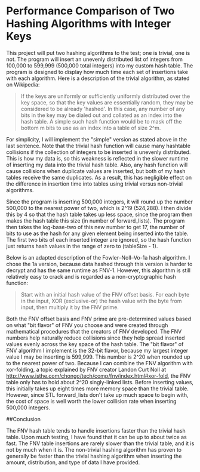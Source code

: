 # Performance Comparison of Two Hashing Algorithms with Integer Keys

This project will put two hashing algorithms to the test; one is trivial, one is not. The program will insert
an unevenly distributed list of integers from 100,000 to 599,999 (500,000 total integers)
into my custom hash table. The program is designed to display how much time each set of
insertions take with each algorithm. Here is a description of the trivial algorithm, as stated on Wikipedia:

> If the keys are uniformly or sufficiently uniformly distributed over the key space,
so that the key values are essentially random, they may be considered to be already 'hashed'.
In this case, any number of any bits in the key may be dialed out and collated as an index
into the hash table. A simple such hash function would be to mask off the bottom m bits
to use as an index into a table of size 2^m.

For simplicity, I will implement the "simple" version as stated above in the last sentence. Note that the
trivial hash function will cause many hashtable collisions if the collection of integers
to be inserted is unevenly distributed. This is how my data is, so this weakness is reflected in the
slower runtime of inserting my data into the trivial hash table. Also, any hash function will cause
collisions when duplicate values are inserted, but both of my hash tables receive the same duplicates.
As a result, this has negligible effect on the difference in insertion time into tables using trivial
versus non-trivial algorithms.

Since the program is inserting 500,000
integers, it will round up the number 500,000 to the nearest power of two, which is 2^19 (524,288). I then
divide this by 4 so that the hash table takes up less space, since the program then makes the hash table
this size (in number of forward_lists). The program then takes the log-base-two of this new number to get
17, the number of bits to use as the hash for any given element being inserted into the table. The first
two bits of each inserted integer are ignored, so the hash function just returns hash values in the range
of zero to (tableSize - 1).

Below is an adapted description of the Fowler–Noll–Vo-1a hash algorithm. I chose the 1a version, because data
hashed through this version is harder to decrypt and has the same runtime as FNV-1. However, this
algorithm is still relatively easy to crack and is regarded as a non-cryptographic hash function:

> Start with an initial hash value of the FNV offset basis. For each byte in the input, XOR
> (exclusive-or) the hash value with the byte from input, then multiply it by the FNV prime.

Both the FNV offset basis and FNV prime are pre-determined values based on what "bit flavor" of
FNV you choose and were created through mathematical procedures that the creators of FNV developed.
The FNV numbers help naturally reduce collisions since they help spread inserted values evenly across the
key space of the hash table. The "bit flavor" of FNV algorithm I implement is the 32-bit flavor, because my
largest integer value I may be inserting is 599,999. This number is 2^20 when rounded up to the nearest power of two.
Because I can combine the FNV algorithm with xor-folding, a topic explained by FNV creator Landon Curt Noll at
http://www.isthe.com/chongo/tech/comp/fnv/index.html#xor-fold, the FNV table only has to hold about 2^20
singly-linked lists. Before inserting values, this initially takes up eight times more memory space than the
trivial table. However, since STL forward_lists don't take up much space to begin with, the cost of space is well
worth the lower collision rate when inserting 500,000 integers.

##Conclusion

The FNV hash table tends to handle insertions faster than the trivial hash table. Upon much testing,
I have found that it can be up to about twice as fast. The FNV table insertions are rarely slower than
the trivial table, and it is not by much when it is. The non-trivial hashing algorithm has proven
to generally be faster than the trivial hashing algorithm when inserting the amount, distribution,
and type of data I have provided.